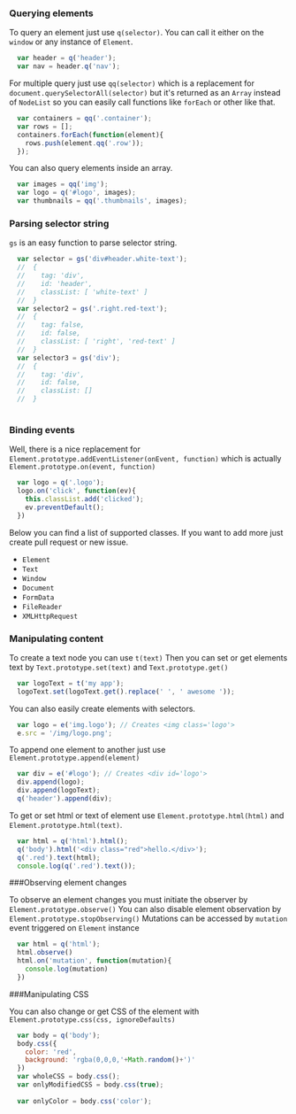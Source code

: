 ### Querying elements

To query an element just use `q(selector)`. You can call it either on the `window` or any instance of `Element`.

```js
  var header = q('header');
  var nav = header.q('nav');
```

For multiple query just use `qq(selector)` which is a replacement for `document.querySelectorAll(selector)` but it's returned as an   `Array` instead of `NodeList` so you can easily call functions like `forEach` or other like that.

```js
  var containers = qq('.container');
  var rows = [];
  containers.forEach(function(element){
    rows.push(element.qq('.row'));
  });
```

You can also query elements inside an array.

```js
  var images = qq('img');
  var logo = q('#logo', images);
  var thumbnails = qq('.thumbnails', images);
```

### Parsing selector string

`gs` is an easy function to parse selector string.

```js
  var selector = gs('div#header.white-text');
  //  {
  //    tag: 'div',
  //    id: 'header',
  //    classList: [ 'white-text' ]
  //  }
  var selector2 = gs('.right.red-text');
  //  {
  //    tag: false,
  //    id: false,
  //    classList: [ 'right', 'red-text' ]
  //  }
  var selector3 = gs('div');
  //  {
  //    tag: 'div',
  //    id: false,
  //    classList: []
  //  }
  
```

### Binding events
Well, there is a nice replacement for `Element.prototype.addEventListener(onEvent, function)` which is actually `Element.prototype.on(event, function)`
```js
  var logo = q('.logo');
  logo.on('click', function(ev){
    this.classList.add('clicked');
    ev.preventDefault();
  })
```
Below you can find a list of supported classes. If you want to add more just create pull request or new issue.
 * `Element`
 * `Text`
 * `Window`
 * `Document`
 * `FormData`
 * `FileReader`
 * `XMLHttpRequest`

### Manipulating content

To create a text node you can use `t(text)`
Then you can set or get elements text by `Text.prototype.set(text)` and `Text.prototype.get()`
```js
  var logoText = t('my app');
  logoText.set(logoText.get().replace(' ', ' awesome '));
```
You can also easily create elements with selectors.
```js
  var logo = e('img.logo'); // Creates <img class='logo'>
  e.src = '/img/logo.png';
```
To append one element to another just use `Element.prototype.append(element)`
```js
  var div = e('#logo'); // Creates <div id='logo'>
  div.append(logo);
  div.append(logoText);
  q('header').append(div);
```
To get or set html or text of element use `Element.prototype.html(html)` and `Element.prototype.html(text)`.
```js
  var html = q('html').html();
  q('body').html('<div class="red">hello.</div>');
  q('.red').text(html);
  console.log(q('.red').text());
```

###Observing element changes

To observe an element changes you must initiate the observer by `Element.prototype.observe()`
You can also disable element observation by `Element.prototype.stopObserving()`
Mutations can be accessed by `mutation` event triggered on `Element` instance
```js
  var html = q('html');
  html.observe()
  html.on('mutation', function(mutation){
    console.log(mutation)
  })
```

###Manipulating CSS

You can also change or get CSS of the element with  `Element.prototype.css(css, ignoreDefaults)`
```js
  var body = q('body');
  body.css({
    color: 'red',
    background: 'rgba(0,0,0,'+Math.random()+')'
  })
  var wholeCSS = body.css();
  var onlyModifiedCSS = body.css(true);
  
  var onlyColor = body.css('color');
  
```
